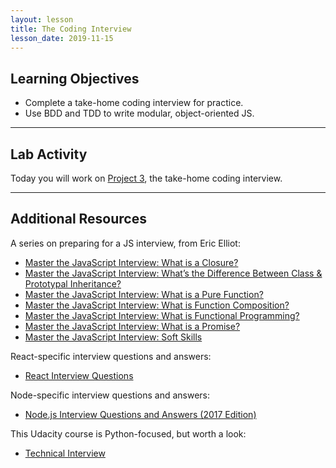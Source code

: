 ```yaml
---
layout: lesson
title: The Coding Interview
lesson_date: 2019-11-15
---
```


## Learning Objectives

- Complete a take-home coding interview for practice.
- Use BDD and TDD to write modular, object-oriented JS.

---

## Lab Activity

Today you will work on [Project 3](/project/03-coding-interview/), the take-home coding interview.

---

## Additional Resources

A series on preparing for a JS interview, from Eric Elliot:

- [Master the JavaScript Interview: What is a Closure?](https://medium.com/javascript-scene/master-the-javascript-interview-what-is-a-closure-b2f0d2152b36)
- [Master the JavaScript Interview: What’s the Difference Between Class & Prototypal Inheritance?](https://medium.com/javascript-scene/master-the-javascript-interview-what-s-the-difference-between-class-prototypal-inheritance-e4cd0a7562e9)
- [Master the JavaScript Interview: What is a Pure Function?](https://medium.com/javascript-scene/master-the-javascript-interview-what-is-a-pure-function-d1c076bec976)
- [Master the JavaScript Interview: What is Function Composition?](https://medium.com/javascript-scene/master-the-javascript-interview-what-is-function-composition-20dfb109a1a0)
- [Master the JavaScript Interview: What is Functional Programming?](https://medium.com/javascript-scene/master-the-javascript-interview-what-is-functional-programming-7f218c68b3a0)
- [Master the JavaScript Interview: What is a Promise?](https://medium.com/javascript-scene/master-the-javascript-interview-what-is-a-promise-27fc71e77261)
- [Master the JavaScript Interview: Soft Skills](https://medium.com/javascript-scene/master-the-javascript-interview-soft-skills-a8a5fb02c466)

React-specific interview questions and answers:

- [React Interview Questions](https://dev.to/tylermcginnis/react-interview-questions)

Node-specific interview questions and answers:

- [Node.js Interview Questions and Answers (2017 Edition)](https://blog.risingstack.com/node-js-interview-questions-and-answers-2017/)

This Udacity course is Python-focused, but worth a look:

- [Technical Interview](https://www.udacity.com/course/technical-interview--ud513)
